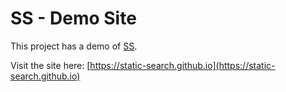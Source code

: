 # SS - Demo Site

This project has a demo of [SS](https://github.com/static-search/ss).

Visit the site here: [https://static-search.github.io](https://static-search.github.io)
